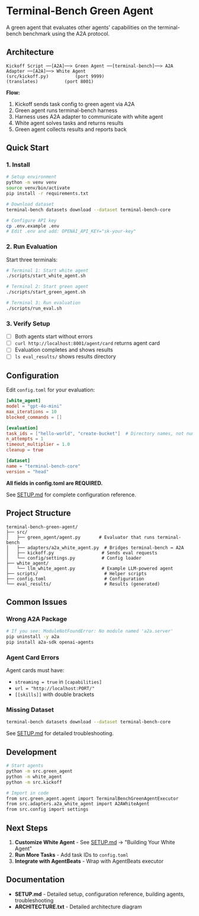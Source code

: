 # Terminal-Bench Green Agent

A green agent that evaluates other agents' capabilities on the terminal-bench benchmark using the A2A protocol.

## Architecture

```
Kickoff Script ──[A2A]──> Green Agent ──[terminal-bench]──> A2A Adapter ──[A2A]──> White Agent
(src/kickoff.py)          (port 9999)                       (translates)          (port 8001)
```

**Flow:**
1. Kickoff sends task config to green agent via A2A
2. Green agent runs terminal-bench harness
3. Harness uses A2A adapter to communicate with white agent
4. White agent solves tasks and returns results
5. Green agent collects results and reports back

## Quick Start

### 1. Install

```bash
# Setup environment
python -m venv venv
source venv/bin/activate
pip install -r requirements.txt

# Download dataset
terminal-bench datasets download --dataset terminal-bench-core

# Configure API key
cp .env.example .env
# Edit .env and add: OPENAI_API_KEY="sk-your-key"
```

### 2. Run Evaluation

Start three terminals:

```bash
# Terminal 1: Start white agent
./scripts/start_white_agent.sh

# Terminal 2: Start green agent
./scripts/start_green_agent.sh

# Terminal 3: Run evaluation
./scripts/run_eval.sh
```

### 3. Verify Setup

- [ ] Both agents start without errors
- [ ] `curl http://localhost:8001/agent/card` returns agent card
- [ ] Evaluation completes and shows results
- [ ] `ls eval_results/` shows results directory

## Configuration

Edit `config.toml` for your evaluation:

```toml
[white_agent]
model = "gpt-4o-mini"
max_iterations = 10
blocked_commands = []

[evaluation]
task_ids = ["hello-world", "create-bucket"]  # Directory names, not numbers
n_attempts = 1
timeout_multiplier = 1.0
cleanup = true

[dataset]
name = "terminal-bench-core"
version = "head"
```

**All fields in config.toml are REQUIRED.**

See [SETUP.md](SETUP.md) for complete configuration reference.

## Project Structure

```
terminal-bench-green-agent/
├── src/
│   ├── green_agent/agent.py       # Evaluator that runs terminal-bench
│   ├── adapters/a2a_white_agent.py  # Bridges terminal-bench ↔ A2A
│   ├── kickoff.py                  # Sends eval requests
│   └── config/settings.py          # Config loader
├── white_agent/
│   └── llm_white_agent.py          # Example LLM-powered agent
├── scripts/                         # Helper scripts
├── config.toml                      # Configuration
└── eval_results/                    # Results (generated)
```

## Common Issues

### Wrong A2A Package
```bash
# If you see: ModuleNotFoundError: No module named 'a2a.server'
pip uninstall -y a2a
pip install a2a-sdk openai-agents
```

### Agent Card Errors
Agent cards must have:
- `streaming = true` in `[capabilities]`
- `url = "http://localhost:PORT/"`
- `[[skills]]` with double brackets

### Missing Dataset
```bash
terminal-bench datasets download --dataset terminal-bench-core
```

See [SETUP.md](SETUP.md) for detailed troubleshooting.

## Development

```bash
# Start agents
python -m src.green_agent
python -m white_agent
python -m src.kickoff

# Import in code
from src.green_agent.agent import TerminalBenchGreenAgentExecutor
from src.adapters.a2a_white_agent import A2AWhiteAgent
from src.config import settings
```

## Next Steps

1. **Customize White Agent** - See [SETUP.md](SETUP.md) → "Building Your White Agent"
2. **Run More Tasks** - Add task IDs to `config.toml`
3. **Integrate with AgentBeats** - Wrap with AgentBeats executor

## Documentation

- **SETUP.md** - Detailed setup, configuration reference, building agents, troubleshooting
- **ARCHITECTURE.txt** - Detailed architecture diagram
